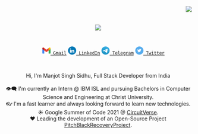 <img align="right" src="https://visitor-badge.laobi.icu/badge?page_id=manjotsidhu.manjotsidhu">

<h1 align="center">
  <a href="https://git.io/typing-svg">
    <img src="https://readme-typing-svg.herokuapp.com/?lines=Hello,+There!+👋;This+is+Manjot+Sidhu....;Nice+to+meet+you!&center=true&size=30">
  </a>
</h1>

<p align="center">
  <code>
    <a href="mailto:manjot.techie@gmail.com" title="Gmail"><img width="22" src="https://github.com/manjotsidhu/manjotsidhu/blob/master/icons/Gmail.png"> Gmail</a></code>
    <code><a href="https://linkedin.com/in/manjotsinghsidhu" title="Gmail"><img width="22" src="https://github.com/manjotsidhu/manjotsidhu/blob/master/icons/LinkedIN.png"> LinkedIn</a></code>
    <code><a href="https://t.me/manjotsidhu" title="Gmail"><img width="22" src="https://github.com/manjotsidhu/manjotsidhu/blob/master/icons/Telegram.png"> Telegram</a></code>
    <code><a href="https://twitter.com/ManjotTechie" title="Gmail"><img width="22" src="https://github.com/manjotsidhu/manjotsidhu/blob/master/icons/Twitter.png"> Twitter</a></code>
</p>
<br />
<p align="center">
Hi, I'm Manjot Singh Sidhu, Full Stack Developer from India
  <br>
  <br>
 👁️‍🗨️ I'm currently an Intern @ IBM ISL and pursuing Bachelors in Computer Science and Engineering at Christ University.
  <br>
  👓 I'm a fast learner and always looking forward to learn new technologies.
  <br>
  ☀ Google Summer of Code 2021 @ <a href="https://github.com/CircuitVerse">CircuitVerse</a>.
  <br>
  ❤ Leading the development of an Open-Source Project <a href="https://github.com/PitchBlackRecoveryProject">PitchBlackRecoveryProject</a>.
</p>
